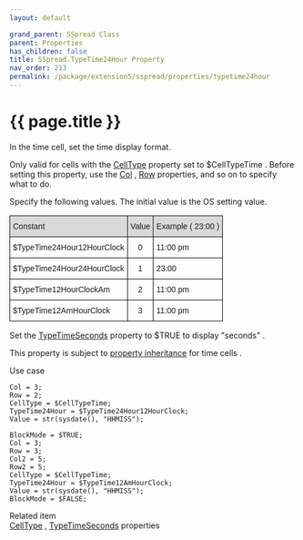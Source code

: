```yaml
---
layout: default

grand_parent: SSpread Class
parent: Properties
has_children: false
title: SSpread.TypeTime24Hour Property
nav_order: 213
permalink: /package/extension5/sspread/properties/typetime24hour
---
```

# {{ page.title }}


In the time cell, set the time display format.

Only valid for cells with the <a href="/package/extension5/sspread/properties/celltype">CellType</a> property set to $CellTypeTime .
Before setting this property, use the <a href="/package/extension5/sspread/properties/col">Col</a> , <a href="/package/extension5/sspread/properties/row">Row</a> properties, and so on to specify what to do.

Specify the following values. The initial value is the OS setting value.
<style type="text/css">
.tg  {border-collapse:collapse;border-spacing:0;}
.tg td{border-color:black;border-style:solid;border-width:1px;font-family:Arial, sans-serif;font-size:14px;
  overflow:hidden;padding:10px 5px;word-break:normal;}
.tg th{border-color:black;border-style:solid;border-width:1px;font-family:Arial, sans-serif;font-size:14px;
  font-weight:normal;overflow:hidden;padding:10px 5px;word-break:normal;}
.tg .tg-baqh{text-align:center;vertical-align:top}
.tg .tg-xt05{background-color:#D9D9D9;text-align:left;vertical-align:top}
.tg .tg-2m49{background-color:#D9D9D9;text-align:center;vertical-align:top}
.tg .tg-0lax{text-align:left;vertical-align:top}
</style>
<table class="tg">
<thead>
  <tr>
    <th class="tg-xt05">Constant</th>
    <th class="tg-2m49">Value</th>
    <th class="tg-xt05">Example ( 23:00 )</th>
  </tr>
</thead>
<tbody>
  <tr>
    <td class="tg-0lax">$TypeTime24Hour12HourClock</td>
    <td class="tg-baqh">0</td>
    <td class="tg-0lax">11:00 pm</td>
  </tr>
  <tr>
    <td class="tg-0lax">$TypeTime24Hour24HourClock</td>
    <td class="tg-baqh">1</td>
    <td class="tg-0lax">23:00</td>
  </tr>
  <tr>
    <td class="tg-0lax">$TypeTime12HourClockAm</td>
    <td class="tg-baqh">2</td>
    <td class="tg-0lax">11:00 pm</td>
  </tr>
  <tr>
    <td class="tg-0lax">$TypeTime12AmHourClock</td>
    <td class="tg-baqh">3</td>
    <td class="tg-0lax">11:00 pm</td>
  </tr>
</tbody>
</table>

Set the <a href="/package/extension5/sspread/properties/typetimeseconds">TypeTimeSeconds</a> property to $TRUE to display "seconds" .

This property is subject to <a href="/package/extension5/sspread/properties/celltype#property-inheritance-for-each-cell-data-type">property inheritance</a> for time cells .

Use case
```
Col = 3;
Row = 2;
CellType = $CellTypeTime;
TypeTime24Hour = $TypeTime24Hour12HourClock;
Value = str(sysdate(), "HHMISS");
 
BlockMode = $TRUE;
Col = 3;
Row = 3;
Col2 = 5;
Row2 = 5;
CellType = $CellTypeTime;
TypeTime24Hour = $TypeTime12AmHourClock;
Value = str(sysdate(), "HHMISS");
BlockMode = $FALSE;
```

Related item<br>
<a href="/package/extension5/sspread/properties/celltype">CellType</a> , <a href="/package/extension5/sspread/properties/typetimeseconds">TypeTimeSeconds</a> properties